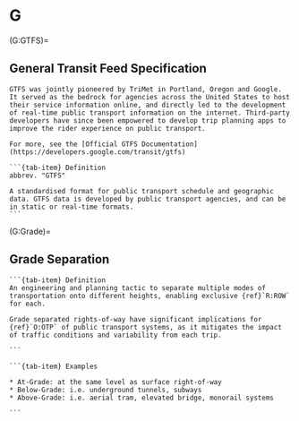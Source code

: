 # G

(G:GTFS)=

## General Transit Feed Specification

```{sidebar} History of GTFS
GTFS was jointly pioneered by TriMet in Portland, Oregon and Google. It served as the bedrock for agencies across the United States to host their service information online, and directly led to the development of real-time public transport information on the internet. Third-party developers have since been empowered to develop trip planning apps to improve the rider experience on public transport.

For more, see the [Official GTFS Documentation](https://developers.google.com/transit/gtfs)

```

````{tab-set}
```{tab-item} Definition
abbrev. "GTFS"

A standardised format for public transport schedule and geographic data. GTFS data is developed by public transport agencies, and can be in static or real-time formats.
```
````

(G:Grade)=

## Grade Separation
````{tab-set}
```{tab-item} Definition
An engineering and planning tactic to separate multiple modes of transportation onto different heights, enabling exclusive {ref}`R:ROW` for each.

Grade separated rights-of-way have significant implications for {ref}`O:OTP` of public transport systems, as it mitigates the impact of traffic conditions and variability from each trip.

```

```{tab-item} Examples

* At-Grade: at the same level as surface right-of-way
* Below-Grade: i.e. underground tunnels, subways
* Above-Grade: i.e. aerial tram, elevated bridge, monorail systems

```
````
